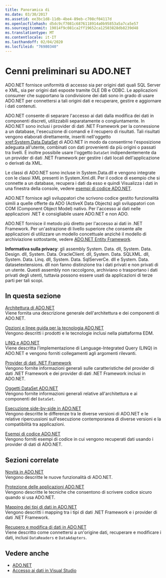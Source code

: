```yaml
---
title: Panoramica di
ms.date: 03/30/2017
ms.assetid: ee3bc1d8-11db-4be4-89eb-c708cf04117d
ms.openlocfilehash: d5dc9cf7081c6876118914a0b95853a5a7ca5e57
ms.sourcegitcommit: 19014f9c081ca2ff19652ca12503828db8239d48
ms.translationtype: MT
ms.contentlocale: it-IT
ms.lasthandoff: 02/04/2020
ms.locfileid: "76980340"
---
```

# <a name="adonet-overview"></a>Cenni preliminari su ADO.NET
ADO.NET fornisce uniformità di accesso sia per origini dati quali SQL Server e XML, sia per origini dati esposte tramite OLE DB e ODBC. Le applicazioni consumer che supportano la condivisione dei dati sono in grado di usare ADO.NET per connettersi a tali origini dati e recuperare, gestire e aggiornare i dati contenuti.  
  
 ADO.NET consente di separare l'accesso ai dati dalla modifica dei dati in componenti discreti, utilizzabili separatamente o congiuntamente. In ADO.NET sono inclusi i provider di dati .NET Framework per la connessione a un database, l'esecuzione di comandi e il recupero di risultati. Tali risultati vengono elaborati direttamente, inseriti nell'oggetto <xref:System.Data.DataSet> di ADO.NET in modo da consentirne l'esposizione adeguata all'utente, combinati con dati provenienti da più origini o passati tra livelli. È inoltre possibile usare l'oggetto `DataSet` indipendentemente da un provider di dati .NET Framework per gestire i dati locali dell'applicazione o derivati da XML.  
  
 Le classi di ADO.NET sono incluse in System.Data.dll e vengono integrate con le classi XML presenti in System.Xml.dll. Per il codice di esempio che si connette a un database, recupera i dati da esso e quindi Visualizza i dati in una finestra della console, vedere [esempi di codice ADO.NET](ado-net-code-examples.md).  
  
 ADO.NET fornisce agli sviluppatori che scrivono codice gestito funzionalità simili a quelle offerte da ADO (ActiveX Data Objects) agli sviluppatori con COM (Component Object Model) nativo. Per l'accesso ai dati nelle applicazioni .NET è consigliabile usare ADO.NET e non ADO.  
  
 ADO.NET fornisce il metodo più diretto per l'accesso ai dati in .NET Framework. Per un'astrazione di livello superiore che consente alle applicazioni di utilizzare un modello concettuale anziché il modello di archiviazione sottostante, vedere [ADO.NET Entity Framework](./ef/index.md).  
  
 **Informativa sulla privacy**: gli assembly System. Data. dll, System. Data. Design. dll, System. Data. OracleClient. dll, System. Data. SQLXML. dll, System. Data. Linq. dll, System. Data. SqlServerCe. dll e System. Data. datasetextensions. dll non fanno distinzione tra i dati privati e non privati di un utente.  Questi assembly non raccolgono, archiviano o trasportano i dati privati degli utenti, tuttavia possono essere usati da applicazioni di terze parti per tali scopi.  
  
## <a name="in-this-section"></a>In questa sezione  
 [Architettura di ADO.NET](ado-net-architecture.md)  
 Viene fornita una descrizione generale dell'architettura e dei componenti di ADO.NET.  
  
 [Opzioni e linee guida per la tecnologia ADO.NET](ado-net-technology-options-and-guidelines.md)  
 Vengono descritti i prodotti e le tecnologie inclusi nella piattaforma EDM.  
  
 [LINQ e ADO.NET](linq-and-ado-net.md)  
 Viene descritta l'implementazione di Language-Integrated Query (LINQ) in ADO.NET e vengono forniti collegamenti agli argomenti rilevanti.  
  
 [Provider di dati .NET Framework](data-providers.md)  
 Vengono fornite informazioni generali sulle caratteristiche del provider di dati .NET Framework e dei provider di dati .NET Framework inclusi in ADO.NET.  
  
 [Oggetti DataSet ADO.NET](ado-net-datasets.md)  
 Vengono fornite informazioni generali relative all'architettura e ai componenti del `DataSet`.  
  
 [Esecuzione side-by-side in ADO.NET](side-by-side-execution.md)  
 Vengono descritte le differenze tra le diverse versioni di ADO.NET e le relative ripercussioni sull'esecuzione contemporanea di diverse versioni e la compatibilità tra applicazioni.  
  
 [Esempi di codice ADO.NET](ado-net-code-examples.md)  
 Vengono forniti esempi di codice in cui vengono recuperati dati usando i provider di dati di ADO.NET.  
  
## <a name="related-sections"></a>Sezioni correlate  
 [Novità in ADO.NET](whats-new.md)  
 Vengono descritte le nuove funzionalità di ADO.NET.  
  
 [Protezione delle applicazioni ADO.NET](securing-ado-net-applications.md)  
 Vengono descritte le tecniche che consentono di scrivere codice sicuro quando si usa ADO.NET.  
  
 [Mapping dei tipi di dati in ADO.NET](data-type-mappings-in-ado-net.md)  
 Vengono descritti i mapping tra i tipi di dati .NET Framework e i provider di dati .NET Framework.  
  
 [Recupero e modifica di dati in ADO.NET](retrieving-and-modifying-data.md)  
 Viene descritto come connettersi a un'origine dati, recuperare e modificare i dati, inclusi `DataReaders` e `DataAdapters`.  
  
## <a name="see-also"></a>Vedere anche

- [ADO.NET](index.md)
- [Accesso ai dati in Visual Studio](/visualstudio/data-tools/accessing-data-in-visual-studio)
